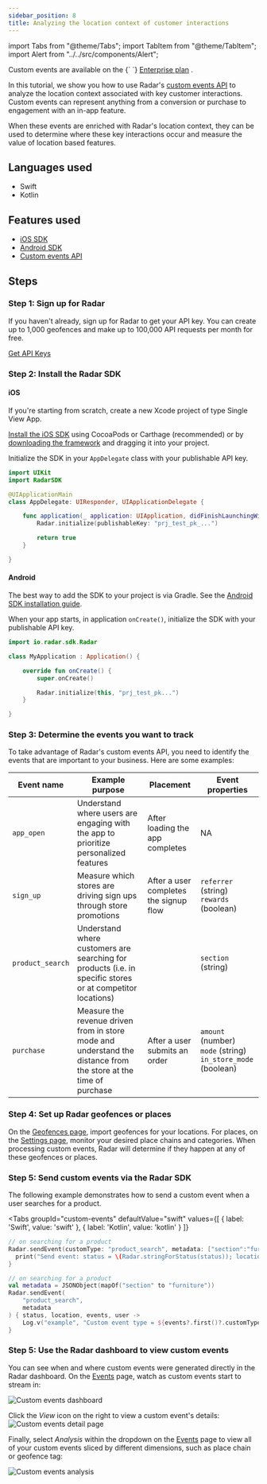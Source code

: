 ```yaml
---
sidebar_position: 8
title: Analyzing the location context of customer interactions
---
```


import Tabs from "@theme/Tabs";
import TabItem from "@theme/TabItem";
import Alert from "../../src/components/Alert";

<Alert alertType="info">
  Custom events are available on the {` `}
  <a href="https://radar.com/pricing" target="_blank">Enterprise plan</a>
  .
</Alert>

In this tutorial, we show you how to use Radar's [custom events API](/api#send-a-custom-event) to analyze the location context associated with key customer interactions. Custom events can represent anything from a conversion or purchase to engagement with an in-app feature.

When these events are enriched with Radar's location context, they can be used to determine where these key interactions occur and measure the value of location based features.

## Languages used

- Swift
- Kotlin

## Features used

- [iOS SDK](/sdk/ios)
- [Android SDK](/sdk/android)
- [Custom events API](/api#send-a-custom-event)

## Steps

### Step 1: Sign up for Radar

If you haven't already, sign up for Radar to get your API key. You can create up to 1,000 geofences and make up to 100,000 API requests per month for free.

<a className="btn btn-large btn-primary" href="https://radar.com/signup">Get API Keys</a>

### Step 2: Install the Radar SDK

#### iOS
If you're starting from scratch, create a new Xcode project of type Single View App.

[Install the iOS SDK](/sdk/ios#install-sdk) using CocoaPods or Carthage (recommended) or by [downloading the framework](https://github.com/radarlabs/radar-sdk-ios/releases) and dragging it into your project.

Initialize the SDK in your `AppDelegate` class with your publishable API key.

```swift
import UIKit
import RadarSDK

@UIApplicationMain
class AppDelegate: UIResponder, UIApplicationDelegate {

    func application(_ application: UIApplication, didFinishLaunchingWithOptions launchOptions: [UIApplication.LaunchOptionsKey: Any]?) -> Bool {
        Radar.initialize(publishableKey: "prj_test_pk_...")

        return true
    }

}
```

#### Android
The best way to add the SDK to your project is via Gradle. See the [Android SDK installation guide](/sdk/android#install-sdk).

When your app starts, in application `onCreate()`, initialize the SDK with your publishable API key.

  ```kotlin
  import io.radar.sdk.Radar

  class MyApplication : Application() {

      override fun onCreate() {
          super.onCreate()

          Radar.initialize(this, "prj_test_pk...")
      }

  }
  ```
### Step 3: Determine the events you want to track
To take advantage of Radar's custom events API, you need to identify the events that are important to your business. Here are some examples:

| Event name | Example purpose                                                                                                     | Placement                           | Event properties                                                               |
|------------|---------------------------------------------------------------------------------------------------------------------|-------------------------------------|--------------------------------------------------------------------------------|
| `app_open`  | Understand where users are engaging with the app to prioritize personalized features                       | After loading the app completes      | NA                                                                             |
| `sign_up`    | Measure which stores are driving sign ups through store promotions                                               | After a user completes the signup flow | `referrer` (string) <br /> `rewards` (boolean)                                            |
| `product_search`    | Understand where customers are searching for products (i.e. in specific stores or at competitor locations)                                               |  | `section` (string)                                         |
| `purchase`   | Measure the revenue driven from in store mode and understand the distance from the store at the time of purchase | After a user submits an order              | `amount` (number) <br /> `mode` (string) <br /> `in_store_mode` (boolean) |

### Step 4: Set up Radar geofences or places

On the [Geofences page](https://radar.com/dashboard/geofences), import geofences for your locations. For places, on the [Settings page](https://radar.com/dashboard/settings), monitor your desired place chains and categories. When processing custom events, Radar will determine if they happen at any of these geofences or places.

### Step 5: Send custom events via the Radar SDK

The following example demonstrates how to send a custom event when a user searches for a product.

<Tabs
  groupId="custom-events"
  defaultValue="swift"
  values={[
    { label: 'Swift', value: 'swift' },
    { label: 'Kotlin', value: 'kotlin' }
  ]}
>
  <TabItem value="swift">

```swift
// on searching for a product
Radar.sendEvent(customType: "product_search", metadata: ["section":"furniture"]) { (status, location, events, user) in
  print("Send event: status = \(Radar.stringForStatus(status)); location = \(String(describing: location)); events = \(String(describing: events)); user = \(String(describing: user))")
}
```

  </TabItem>
  <TabItem value="kotlin">

```kotlin
// on searching for a product
val metadata = JSONObject(mapOf("section" to "furniture"))
Radar.sendEvent(
    "product_search",
    metadata
) { status, location, events, user ->
    Log.v("example", "Custom event type = ${events?.first()?.customType}: status = $status; location = $location; events = $events; user = $user")
}
```
  </TabItem>
</Tabs>

### Step 5: Use the Radar dashboard to view custom events
You can see when and where custom events were generated directly in the Radar dashboard. On the [Events](https://radar.com/dashboard/events) page, watch as custom events start to stream in:

![Custom events dashboard](/img/tutorials/custom-events-dashboard.png)

Click the _View_ icon on the right to view a custom event's details:
![Custom events detail page](/img/tutorials/custom-events-detail-page.gif)

Finally, select _Analysis_ within the dropdown on the [Events](https://radar.com/dashboard/events) page to view all of your custom events sliced by different dimensions, such as place chain or geofence tag:

![Custom events analysis](/img/tutorials/custom-event-analysis.png)
